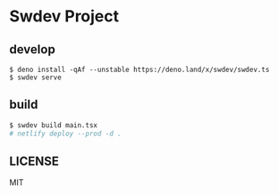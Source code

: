 # Swdev Project

## develop

```
$ deno install -qAf --unstable https://deno.land/x/swdev/swdev.ts
$ swdev serve
```

## build

```bash
$ swdev build main.tsx
# netlify deploy --prod -d .
```

## LICENSE

MIT
